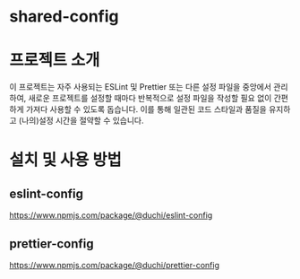 # shared-config

# 프로젝트 소개

이 프로젝트는 자주 사용되는 ESLint 및 Prettier 또는 다른 설정 파일을 중앙에서 관리하여, 새로운 프로젝트를 설정할 때마다 반복적으로 설정 파일을 작성할 필요 없이 간편하게 가져다 사용할 수 있도록 돕습니다. 이를 통해 일관된 코드 스타일과 품질을 유지하고 (나의)설정 시간을 절약할 수 있습니다.

# 설치 및 사용 방법

## eslint-config
https://www.npmjs.com/package/@duchi/eslint-config

## prettier-config
https://www.npmjs.com/package/@duchi/prettier-config
